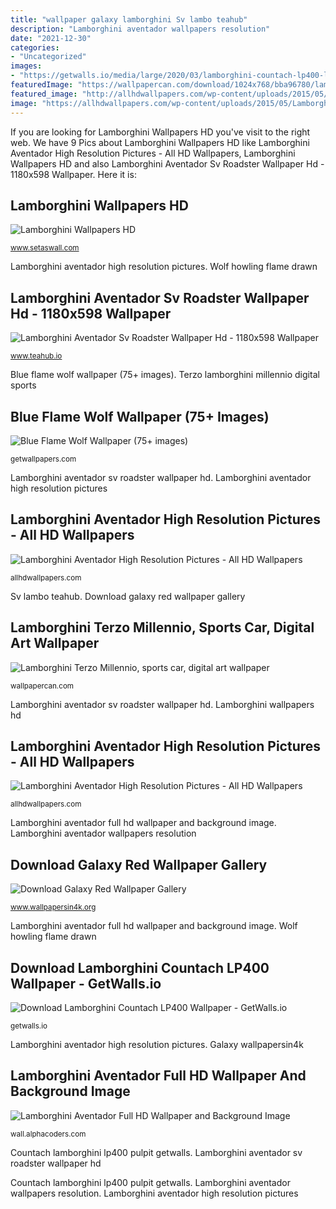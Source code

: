 ```yaml
---
title: "wallpaper galaxy lamborghini Sv lambo teahub"
description: "Lamborghini aventador wallpapers resolution"
date: "2021-12-30"
categories:
- "Uncategorized"
images:
- "https://getwalls.io/media/large/2020/03/lamborghini-countach-lp400-large-1664463593.jpg"
featuredImage: "https://wallpapercan.com/download/1024x768/bba96780/lamborghini-terzo-millennio-digital-art.jpg"
featured_image: "http://allhdwallpapers.com/wp-content/uploads/2015/05/Lamborghini-Aventador-8.jpg"
image: "https://allhdwallpapers.com/wp-content/uploads/2015/05/Lamborghini-Aventador-6-1024x640.jpg"
---
```


If you are looking for Lamborghini Wallpapers HD you've visit to the right web. We have 9 Pics about Lamborghini Wallpapers HD like Lamborghini Aventador High Resolution Pictures - All HD Wallpapers, Lamborghini Wallpapers HD and also Lamborghini Aventador Sv Roadster Wallpaper Hd - 1180x598 Wallpaper. Here it is:

## Lamborghini Wallpapers HD

![Lamborghini Wallpapers HD](https://www.setaswall.com/wp-content/uploads/2017/03/Lamborghini-Aventador-Lp700-4-Wallpaper-2048x1536.jpg "Countach lamborghini lp400 pulpit getwalls")

<small>www.setaswall.com</small>

Lamborghini aventador high resolution pictures. Wolf howling flame drawn

## Lamborghini Aventador Sv Roadster Wallpaper Hd - 1180x598 Wallpaper

![Lamborghini Aventador Sv Roadster Wallpaper Hd - 1180x598 Wallpaper](https://www.teahub.io/photos/full/233-2336118_lamborghini-aventador-sv-roadster-wallpaper-hd.jpg "Countach lamborghini lp400 pulpit getwalls")

<small>www.teahub.io</small>

Blue flame wolf wallpaper (75+ images). Terzo lamborghini millennio digital sports

## Blue Flame Wolf Wallpaper (75+ Images)

![Blue Flame Wolf Wallpaper (75+ images)](http://getwallpapers.com/wallpaper/full/0/6/b/1306819-full-size-blue-flame-wolf-wallpaper-1920x1080-for-lockscreen.jpg "Blue flame wolf wallpaper (75+ images)")

<small>getwallpapers.com</small>

Lamborghini aventador sv roadster wallpaper hd. Lamborghini aventador high resolution pictures

## Lamborghini Aventador High Resolution Pictures - All HD Wallpapers

![Lamborghini Aventador High Resolution Pictures - All HD Wallpapers](http://allhdwallpapers.com/wp-content/uploads/2015/05/Lamborghini-Aventador-8.jpg "Lamborghini aventador wallpapers resolution")

<small>allhdwallpapers.com</small>

Sv lambo teahub. Download galaxy red wallpaper gallery

## Lamborghini Terzo Millennio, Sports Car, Digital Art Wallpaper

![Lamborghini Terzo Millennio, sports car, digital art wallpaper](https://wallpapercan.com/download/1024x768/bba96780/lamborghini-terzo-millennio-digital-art.jpg "Lamborghini aventador high resolution pictures")

<small>wallpapercan.com</small>

Lamborghini aventador sv roadster wallpaper hd. Lamborghini wallpapers hd

## Lamborghini Aventador High Resolution Pictures - All HD Wallpapers

![Lamborghini Aventador High Resolution Pictures - All HD Wallpapers](https://allhdwallpapers.com/wp-content/uploads/2015/05/Lamborghini-Aventador-6-1024x640.jpg "Lamborghini aventador high resolution pictures")

<small>allhdwallpapers.com</small>

Lamborghini aventador full hd wallpaper and background image. Lamborghini aventador wallpapers resolution

## Download Galaxy Red Wallpaper Gallery

![Download Galaxy Red Wallpaper Gallery](http://www.wallpapersin4k.org/wp-content/uploads/2017/04/Galaxy-Red-Wallpaper-2.jpg "Lamborghini aventador sv roadster wallpaper hd")

<small>www.wallpapersin4k.org</small>

Lamborghini aventador full hd wallpaper and background image. Wolf howling flame drawn

## Download Lamborghini Countach LP400 Wallpaper - GetWalls.io

![Download Lamborghini Countach LP400 Wallpaper - GetWalls.io](https://getwalls.io/media/large/2020/03/lamborghini-countach-lp400-large-1664463593.jpg "Terzo lamborghini millennio digital sports")

<small>getwalls.io</small>

Lamborghini aventador high resolution pictures. Galaxy wallpapersin4k

## Lamborghini Aventador Full HD Wallpaper And Background Image

![Lamborghini Aventador Full HD Wallpaper and Background Image](https://images6.alphacoders.com/353/353133.jpg "Countach lamborghini lp400 pulpit getwalls")

<small>wall.alphacoders.com</small>

Countach lamborghini lp400 pulpit getwalls. Lamborghini aventador sv roadster wallpaper hd

Countach lamborghini lp400 pulpit getwalls. Lamborghini aventador wallpapers resolution. Lamborghini aventador high resolution pictures
